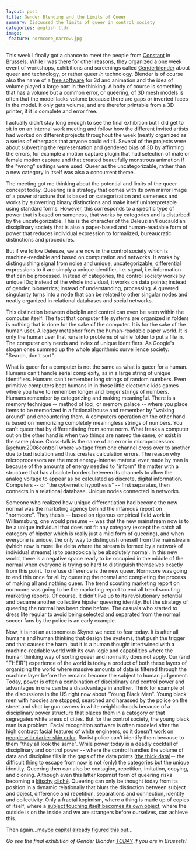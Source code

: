 ```yaml
---
layout: post
title: Gender Blending and the Limits of Queer
summary: Discussed the limits of queer in control society
categories: english tldr
image:
 feature: normcore_narrow.jpg
---
```


This week I finally got a chance to meet the people from [Constant](http://www.constantvzw.org/site/) in Brussels. While I was there for other reasons, they organized a one week event of workshops, exhibitions and screenings called [Genderblender](http://www.constantvzw.org/site/-GenderBlending,190-.html) about queer and technology, or rather queer *in* technology. Blender is of course also the name of a [free software](http://www.blender.org/) for 3d and animation and the idea of volume played a large part in the thinking. A body of course is something that has a volume but a common error, or queering, of 3D mesh models is often that the model lacks volume because there are gaps or inverted faces in the model. It only gets volume, and are therefor printable from a 3D printer, if it is complete and error free. 

I actually didn't stay long enough to see the final exhibition but I did get to sit in on an internal work meeting and follow how the different invited artists had worked on different projects throughout the week (neatly organized as a series of etherpads that anyone could edit!). Several of the projects were about subverting the representation and gendered bias of 3D by affirming the errors, for example a motion capture plugin that had selection of male or female motion capture and that created beautifully monstrous animation if the "wrong" settings were used. Queer as the uncategorizable, rather than a new category in itself was also a concurrent theme.

The meeting got me thinking about the potential and limits of the queer concept today. Queering is a strategy that comes with its own mirror image of a power structure that is based on categorization and sameness and works by subverting binary distinctions and make itself uninterpretable using standard forms. However, this corresponds to a specific type of power that  is based on sameness, that works by categories and is disturbed by the uncategorizable. This is the character of the Deleuzian/Foucauldian disciplinary society that is also a paper-based and human-readable form of power that reduces individual expression to formalized, bureaucratic distinctions and procedures.

But if we follow Deleuze, we are now in the control society which is machine-readable and based on computation and networks. It works by distinguishing signal from noise and unique, uncategorizable, differential expressions to it are simply a unique identifier, i.e. signal, i.e. information that can be processed. Instead of categories, the control society works by unique IDs; instead of the whole individual, it works on data points; instead of gender, biometrics; instead of understanding, processing. A queered singularity turns into a node that can be related to other singular nodes and neatly organized in relational databases and social networks.

This distinction between disciplin and control can even be seen within the computer itself. The fact that computer file systems are organized in folders is nothing that is done for the sake of the computer. It is for the sake of the human user. A legacy metaphor from the human-readable paper world. It is only the human user that runs into problems of while folder to put a file in. The computer only needs and index of unique identifiers. As Google's slogan ones summed up the whole algorithmic surveillence society: "Search, don't sort". 

What is queer for a computer is not the same as what is queer for a human. Humans can't handle serial complexity,  as in a large string of unique identifiers. Humans can't remember long strings of random numbers. Even primitive computers beat humans in in those little electronic kids games where you have to remember longer and longer strings of numbers. Humans remember by categorizing and making meaningful. There is a memory technique -- method of loci, or memory palace -- where you place items to be memorized in a fictional house and remember by "walking around" and encountering them. A computers operation on the other hand is based on memorizing completely meaningless strings of numbers. You can't queer that by differentiating from some norm. What freaks a computer out on the other hand is when two things are named the same, or exist in the same place. Cross-talk is the name of an error in microprocessors [@chun:2006control] where voltage from one channel cross over to another due to bad isolation and thus creates calculation errors. The reason why microprocessors are the most energy-intense material ever made by man is because of the amounts of energy needed to "inform" the matter with a structure that has absolute borders between its channels to allow the analog voltage to appear as be calculated as discrete, digital information. Computers -- or "the cybernetic hypothesis" -- first separates,  then connects in a relational database. Unique nodes connected in networks. 

Someone who realized how unique differentiation had become the new normal was the marketing agency behind the infamous report on "normcore". They thesis -- based on rigorous empirical field work in Williamsburg, one would presume -- was that the new mainstream now is to be a unique individual that does not fit any category (except the catch all category of hipster which is really just a mild form of queering), and when everyone is unique, the only way to distinguish oneself from the mainstream (which now is more like delta where the stream is formed by a network of individual streams) is to paradoxically be absolutely normal. In this new world, there is a negative space ready to be occupied in the middle of the normal when everyone is trying so hard to distinguish themselves exactly from this point. To refuse difference is the new queer. Normcore was going to end this once for all by queering the normal and completing the process of making all and nothing queer. The trend scouting marketing report on normcore was going to be the marketing report to end all trend scouting  marketing reports. Of course, it didn't live up to its revolutionary potential and became another collective hipster queering identity. But the strategy of queering the normal has been done before. The casuals who started to dress lite regular to avoid being selected and separated from the normal soccer fans by the police is an early example. 

Now,  it is not an autonomous Skynet we need to fear today. It is after all humans and human thinking that design the systems, that push the trigger and that causes the harm, but it is a human thought intertwined with a machine-readable world with its own logic and capabilities where the human thinking way of sorting queer and normality does not apply. Our (and "THEIR") experience of the world is today a product of both these layers of organizing the world where massive amounts of data is filtered through the machine layer before the remains become the subject to human judgement. Today, power is often a combination of disciplinary and control power and advantages in one can be a disadvantage in another. Think for example of the discussions in the US right now about "Young Black Men". Young black men with hoodies are stopped, searched and harassed by the police on the street and shot by gun owners in white neighborhoods because of a disciplinary power structure that places them in a category or that segregates white areas of cities. But for the control society, the young black man is a problem. Facial recognition software is often modeled after the high contract facial features of white engineers, so [it doesn't work on people with darker skin color](https://www.youtube.com/watch?v=t4DT3tQqgRM). Racist police can't identify them because to them "they all look the same". While power today is a deadly cocktail of disciplinary and control power -- where the control handles the volume of data and discipline fills in the gaps of the data points ([the thick data](http://ethnographymatters.net/blog/2013/05/13/big-data-needs-thick-data/))-- the difficult thing to escape from now is not (only) the categories but the unique identity. Queering then can also be contagion, repetition, imitation, copying, and cloning. Although even this latter kopimist form of queering risks becoming a [kitschy](http://en.wikipedia.org/wiki/Missionary_Church_of_Kopimism) [cliché](http://en.wikipedia.org/wiki/Kenneth_Goldsmith).  Queering can only be thought today from its position in a dynamic relationally that blurs the distinction between subject and object, difference and repetition, separations and connection, identity and collectivity. Only a fractal kopimism, where a thing is made up of copies of itself, where a [subject touching itself becomes its own object](http://perherngren.blogspot.se/2014/11/beroring-bortom-mangfald-och.html), where the outside is on the inside and we are strangers before ourselves, can achieve this. 

Then again...[maybe capital already figured this out](http://en.wikipedia.org/wiki/Social_intrapreneurship)... 

*Go see the final exhibition of Gender Blander [TODAY](http://www.constantvzw.org/site/Kick-Sync-Trans,2220.html) if you are in Brussels!*
